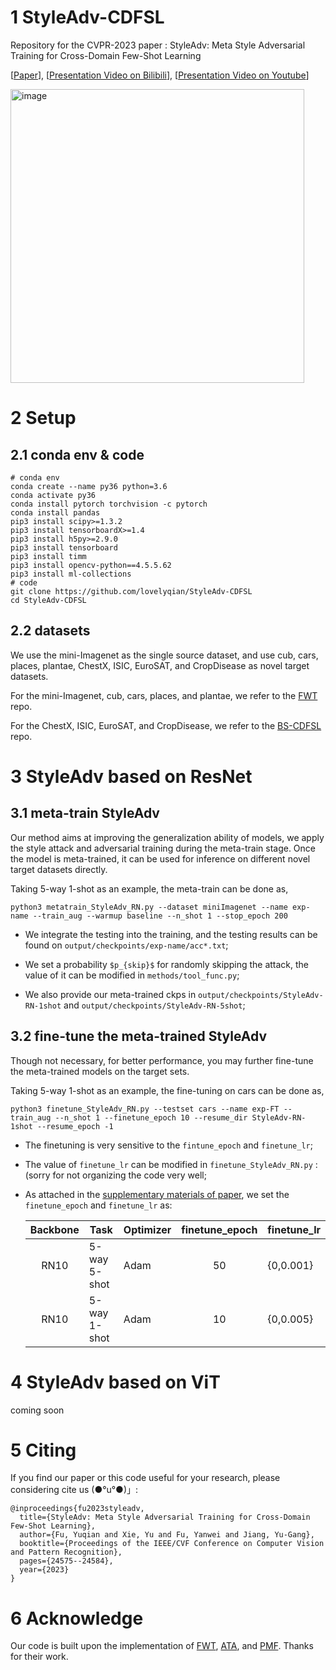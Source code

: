 # 1 StyleAdv-CDFSL
Repository for the CVPR-2023 paper : StyleAdv: Meta Style Adversarial Training for Cross-Domain Few-Shot Learning

[[Paper](https://arxiv.org/pdf/2302.09309)], [[Presentation Video on Bilibili](https://www.bilibili.com/video/BV1th4y1s78H/?spm_id_from=333.999.0.0&vd_source=668a0bb77d7d7b855bde68ecea1232e7)], [[Presentation Video on Youtube](https://youtu.be/YB-S2YF22mc)]

<img width="470" alt="image" src="https://github.com/lovelyqian/StyleAdv-CDFSL/assets/49612387/133c5248-1728-4f6e-a49c-6a7767f3a7ea">


# 2 Setup 
## 2.1 conda env & code
```
# conda env
conda create --name py36 python=3.6
conda activate py36
conda install pytorch torchvision -c pytorch
conda install pandas
pip3 install scipy>=1.3.2
pip3 install tensorboardX>=1.4
pip3 install h5py>=2.9.0
pip3 install tensorboard
pip3 install timm
pip3 install opencv-python==4.5.5.62
pip3 install ml-collections
# code
git clone https://github.com/lovelyqian/StyleAdv-CDFSL
cd StyleAdv-CDFSL
```

## 2.2 datasets
We use the mini-Imagenet as the single source dataset, and use cub, cars, places, plantae, ChestX, ISIC, EuroSAT, and CropDisease as novel target datasets. 

For the mini-Imagenet, cub, cars, places, and plantae, we refer to the [FWT](https://github.com/hytseng0509/CrossDomainFewShot) repo.

For the ChestX, ISIC, EuroSAT, and CropDisease, we refer to the [BS-CDFSL](https://github.com/IBM/cdfsl-benchmark) repo.


# 3 StyleAdv based on ResNet
## 3.1 meta-train StyleAdv
Our method aims at improving the generalization ability of models, we apply the style attack and adversarial training during the meta-train stage. Once the model is meta-trained, it can be used for inference on different novel target datasets directly. 

Taking 5-way 1-shot as an example, the meta-train can be done as,
```
python3 metatrain_StyleAdv_RN.py --dataset miniImagenet --name exp-name --train_aug --warmup baseline --n_shot 1 --stop_epoch 200
```

- We integrate the testing into the training, and the testing results can be found on `output/checkpoints/exp-name/acc*.txt`;

- We set a probability `$p_{skip}$` for randomly skipping the attack, the value of it can be modified in `methods/tool_func.py`;

- We also provide our meta-trained ckps in `output/checkpoints/StyleAdv-RN-1shot` and `output/checkpoints/StyleAdv-RN-5shot`;

## 3.2 fine-tune the meta-trained StyleAdv
Though not necessary, for better performance, you may further fine-tune the meta-trained models on the target sets.

Taking 5-way 1-shot as an example, the fine-tuning on cars can be done as,
```
python3 finetune_StyleAdv_RN.py --testset cars --name exp-FT --train_aug --n_shot 1 --finetune_epoch 10 --resume_dir StyleAdv-RN-1shot --resume_epoch -1
```

- The finetuning is very sensitive to the `fintune_epoch` and `finetune_lr`;

- The value of `finetune_lr` can be modified in `finetune_StyleAdv_RN.py` :(sorry for not organizing the code very well;

- As attached in the [supplementary materials of paper](https://arxiv.org/pdf/2302.09309), we set the `finetune_epoch` and `finetune_lr` as:

  | Backbone 	| Task 	| Optimizer 	| finetune_epoch 	| finetune_lr 	|
  |:---:	|---	|---	|:---:	|---	|
  | RN10 	| 5-way 5-shot 	| Adam 	| 50 	| {0,0.001} 	|
  | RN10 	| 5-way 1-shot 	| Adam 	| 10 	| {0,0.005} 	|

# 4 StyleAdv based on ViT
coming soon

# 5 Citing
If you find our paper or this code useful for your research, please considering cite us (●°u°●)」:
```
@inproceedings{fu2023styleadv,
  title={StyleAdv: Meta Style Adversarial Training for Cross-Domain Few-Shot Learning},
  author={Fu, Yuqian and Xie, Yu and Fu, Yanwei and Jiang, Yu-Gang},
  booktitle={Proceedings of the IEEE/CVF Conference on Computer Vision and Pattern Recognition},
  pages={24575--24584},
  year={2023}
}
```

# 6 Acknowledge
Our code is built upon the implementation of [FWT](https://github.com/hytseng0509/CrossDomainFewShot), [ATA](https://github.com/Haoqing-Wang/CDFSL-ATA), and [PMF](https://github.com/hushell/pmf_cvpr22). Thanks for their work.
